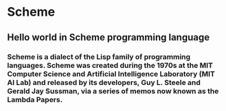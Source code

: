 # Scheme
## Hello world in Scheme programming language

### Scheme is a dialect of the Lisp family of programming languages. Scheme was created during the 1970s at the MIT Computer Science and Artificial Intelligence Laboratory (MIT AI Lab) and released by its developers, Guy L. Steele and Gerald Jay Sussman, via a series of memos now known as the Lambda Papers.